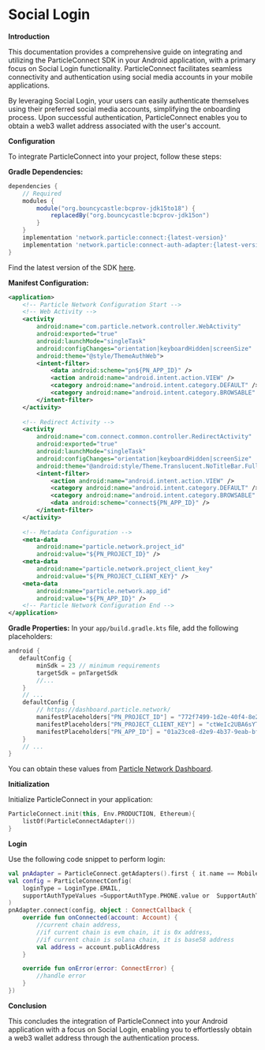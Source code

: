 # Social Login

**Introduction**

This documentation provides a comprehensive guide on integrating and utilizing the ParticleConnect SDK in your Android application, with a primary focus on Social Login functionality. ParticleConnect facilitates seamless connectivity and authentication using social media accounts in your mobile applications.

By leveraging Social Login, your users can easily authenticate themselves using their preferred social media accounts, simplifying the onboarding process. Upon successful authentication, ParticleConnect enables you to obtain a web3 wallet address associated with the user's account.

**Configuration**

To integrate ParticleConnect into your project, follow these steps:

**Gradle Dependencies:**

```gradle
dependencies {
    // Required
    modules {
        module("org.bouncycastle:bcprov-jdk15to18") {
            replacedBy("org.bouncycastle:bcprov-jdk15on")
        }
    }
    implementation 'network.particle:connect:{latest-version}'
    implementation 'network.particle:connect-auth-adapter:{latest-version}'
}
```

Find the latest version of the SDK [here](https://search.maven.org/search?q=g:network.particle).

**Manifest Configuration:**

```xml
<application>
    <!-- Particle Network Configuration Start -->
    <!-- Web Activity -->
    <activity
        android:name="com.particle.network.controller.WebActivity"
        android:exported="true"
        android:launchMode="singleTask"
        android:configChanges="orientation|keyboardHidden|screenSize"
        android:theme="@style/ThemeAuthWeb">
        <intent-filter>
            <data android:scheme="pn${PN_APP_ID}" />
            <action android:name="android.intent.action.VIEW" />
            <category android:name="android.intent.category.DEFAULT" />
            <category android:name="android.intent.category.BROWSABLE" />
        </intent-filter>
    </activity>
    
    <!-- Redirect Activity -->
    <activity
        android:name="com.connect.common.controller.RedirectActivity"
        android:exported="true"
        android:launchMode="singleTask"
        android:configChanges="orientation|keyboardHidden|screenSize"
        android:theme="@android:style/Theme.Translucent.NoTitleBar.Fullscreen">
        <intent-filter>
            <action android:name="android.intent.action.VIEW" />
            <category android:name="android.intent.category.DEFAULT" />
            <category android:name="android.intent.category.BROWSABLE" />
            <data android:scheme="connect${PN_APP_ID}" />
        </intent-filter>
    </activity>
​
    <!-- Metadata Configuration -->
    <meta-data
        android:name="particle.network.project_id"
        android:value="${PN_PROJECT_ID}" />
    <meta-data
        android:name="particle.network.project_client_key"
        android:value="${PN_PROJECT_CLIENT_KEY}" />
    <meta-data
        android:name="particle.network.app_id"
        android:value="${PN_APP_ID}" />
    <!-- Particle Network Configuration End -->
</application>
```

**Gradle Properties:** In your `app/build.gradle.kts` file, add the following placeholders:

```groovy
android {
   defaultConfig {
        minSdk = 23 // minimum requirements
        targetSdk = pnTargetSdk
        //...
    }
    // ...
    defaultConfig {
        // https://dashboard.particle.network/
        manifestPlaceholders["PN_PROJECT_ID"] = "772f7499-1d2e-40f4-8e2c-7b6dd47db9de"
        manifestPlaceholders["PN_PROJECT_CLIENT_KEY"] = "ctWeIc2UBA6sYTKJknT9cu9LBikF00fbk1vmQjsV"
        manifestPlaceholders["PN_APP_ID"] = "01a23ce8-d2e9-4b37-9eab-bf477279e53e"
    }
    // ...
}
```

You can obtain these values from [Particle Network Dashboard](https://dashboard.particle.network/).

**Initialization**

Initialize ParticleConnect in your application:

```kotlin
ParticleConnect.init(this, Env.PRODUCTION, Ethereum){
    listOf(ParticleConnectAdapter()) 
}
```

**Login**

Use the following code snippet to perform login:

```kotlin
val pnAdapter = ParticleConnect.getAdapters().first { it.name == MobileWCWalletName.Particle.name }
val config = ParticleConnectConfig(
    loginType = LoginType.EMAIL,
    supportAuthTypeValues =SupportAuthType.PHONE.value or  SupportAuthType.GOOGLE.value or SupportAuthType.FACEBOOK.value
)
pnAdapter.connect(config, object : ConnectCallback {
    override fun onConnected(account: Account) {
        //current chain address,
        //if current chain is evm chain, it is 0x address, 
        //if current chain is solana chain, it is base58 address
        val address = account.publicAddress  
    }

    override fun onError(error: ConnectError) {
        //handle error
    }
})
```

**Conclusion**

This concludes the integration of ParticleConnect into your Android application with a focus on Social Login, enabling you to effortlessly obtain a web3 wallet address through the authentication process.
